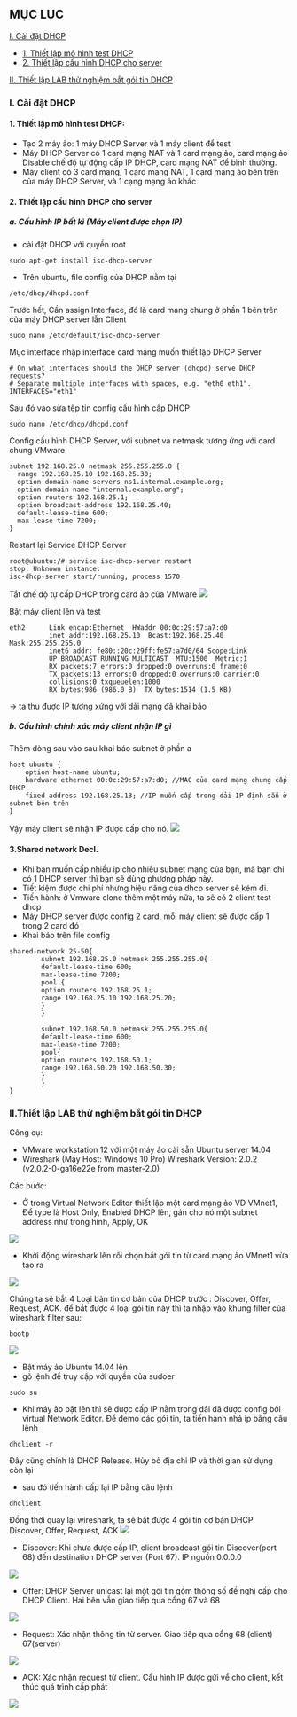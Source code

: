 ## MỤC LỤC
[I. Cài đặt DHCP](#I)
- [1. Thiết lập mô hình test DHCP](#I.1)
- [2. Thiết lập cấu hình DHCP cho server](#I.2)  

[II. Thiết lập LAB thử nghiệm bắt gói tin DHCP](#II)

<a name="I"></a>
### I. Cài đặt DHCP

<a name="I.1"></a>
#### 1. Thiết lập mô hình test DHCP:
- Tạo 2 máy ảo: 1 máy DHCP Server và 1 máy client để test
- Máy DHCP Server có 1 card mạng NAT và 1 card mạng ảo, card mạng ảo Disable chế độ tự động cấp IP DHCP, card mạng NAT để bình thường.
- Máy client có 3 card mạng, 1 card mạng NAT, 1 card mạng ảo bên trên của máy DHCP Server, và 1 cạng mạng ảo khác

<a name="I.2"></a>
#### 2. Thiết lập cấu hình DHCP cho server
##### a. Cấu hình IP bất kì (Máy client được chọn IP)
- cài đặt DHCP với quyền root

```
sudo apt-get install isc-dhcp-server
```

- Trên ubuntu, file config của DHCP nằm tại 

```
/etc/dhcp/dhcpd.conf
```
Trước hết, Cần assign Interface, đó là card mạng chung ở phần 1 bên trên của máy DHCP server lẫn Client 

```
sudo nano /etc/default/isc-dhcp-server
```

Mục interface nhập interface card mạng muốn thiết lập DHCP Server

```
# On what interfaces should the DHCP server (dhcpd) serve DHCP requests?
# Separate multiple interfaces with spaces, e.g. "eth0 eth1".
INTERFACES="eth1"

```
Sau đó vào sửa tệp tin config cấu hình cấp DHCP

```
sudo nano /etc/dhcp/dhcpd.conf
```
Config cấu hình DHCP Server, với subnet và netmask tương ứng với card chung VMware

```
subnet 192.168.25.0 netmask 255.255.255.0 {
  range 192.168.25.10 192.168.25.30;
  option domain-name-servers ns1.internal.example.org;
  option domain-name "internal.example.org";
  option routers 192.168.25.1;
  option broadcast-address 192.168.25.40;
  default-lease-time 600;
  max-lease-time 7200;
}

```

Restart lại Service DHCP Server 

```
root@ubuntu:/# service isc-dhcp-server restart
stop: Unknown instance:
isc-dhcp-server start/running, process 1570
```
Tắt chế độ tự cấp DHCP trong card ảo của VMware
<img src="http://i.imgur.com/hHd6AI5.png">

Bật máy client lên và test

```
eth2      Link encap:Ethernet  HWaddr 00:0c:29:57:a7:d0
          inet addr:192.168.25.10  Bcast:192.168.25.40  Mask:255.255.255.0
          inet6 addr: fe80::20c:29ff:fe57:a7d0/64 Scope:Link
          UP BROADCAST RUNNING MULTICAST  MTU:1500  Metric:1
          RX packets:7 errors:0 dropped:0 overruns:0 frame:0
          TX packets:13 errors:0 dropped:0 overruns:0 carrier:0
          collisions:0 txqueuelen:1000
          RX bytes:986 (986.0 B)  TX bytes:1514 (1.5 KB)

```
-> ta thu được IP tương xứng với dải mạng đã khai báo
##### b. Cấu hình chính xác máy client nhận IP gì
Thêm dòng sau vào sau khai báo subnet ở phần a

```
host ubuntu {
    option host-name ubuntu;
    hardware ethernet 00:0c:29:57:a7:d0; //MAC của card mạng chung cấp DHCP
    fixed-address 192.168.25.13; //IP muốn cấp trong dải IP định sẵn ở subnet bên trên
}
```
Vậy máy client sẽ nhận IP được cấp cho nó.
<img src="http://i.imgur.com/bIr3eRq.png">

#### 3.Shared network Decl.
- Khi bạn muốn cấp nhiều ip cho nhiều subnet mạng của bạn, mà bạn chỉ có 1 DHCP server thì bạn sẽ dùng phương pháp này.
- Tiết kiệm được chi phí nhưng hiệu năng của dhcp server sẽ kém đi.
- Tiến hành: ở Vmware clone thêm một máy nữa, ta sẽ có 2 client test dhcp
- Máy DHCP server được config 2 card, mỗi máy client sẽ được cấp 1 trong 2 card đó
- Khai báo trên file config

```
shared-network 25-50{
        subnet 192.168.25.0 netmask 255.255.255.0{
        default-lease-time 600;
        max-lease-time 7200;
        pool {
        option routers 192.168.25.1;
        range 192.168.25.10 192.168.25.20;
        }
        }

        subnet 192.168.50.0 netmask 255.255.255.0{
        default-lease-time 600;
        max-lease-time 7200;
        pool{
        option routers 192.168.50.1;
        range 192.168.50.20 192.168.50.30;
        }
        }
}

```

<a name="II"></a>
### II.Thiết lập LAB thử nghiệm bắt gói tin DHCP
Công cụ:  
- VMware workstation 12 với một máy ảo cài sẵn Ubuntu server 14.04
- Wireshark (Máy Host: Windows 10 Pro) Wireshark Version: 2.0.2 (v2.0.2-0-ga16e22e from master-2.0) 

Các bước: 
- Ở trong Virtual Network Editor thiết lập một card mạng ảo VD VMnet1, Để type là Host Only, Enabled DHCP lên, gán cho nó một subnet address như trong hình, Apply, OK
<img src="http://i.imgur.com/LsXbfRr.png">


- Khởi động wireshark lên rồi chọn bắt gói tin từ card mạng ảo VMnet1 vừa tạo ra
<img src="http://i.imgur.com/IirrdDI.png">

Chúng ta sẽ bắt 4 Loại bản tin cơ bản của DHCP trước : Discover, Offer, Request, ACK. để bắt được 4 loại gói tin này thì ta nhập vào khung filter của wireshark filter sau:

```
bootp
```
<img src="http://i.imgur.com/2CPvnap.png">


- Bật máy ảo Ubuntu 14.04 lên
- gõ lệnh để truy cập với quyền của sudoer

```
sudo su
```
- Khi máy ảo bật lên thì sẽ được cấp IP nằm trong dải đã được config bởi virtual Network Editor. Để demo các gói tin, ta tiến hành nhả ip bằng câu lệnh 

```
dhclient -r
```
Đây cũng chính là DHCP Release. Hủy bỏ địa chỉ IP và thời gian sử dụng còn lại

- sau đó tiến hành cấp lại IP bằng câu lệnh

```
dhclient
```

Đồng thời quay lại wireshark, ta sẽ bắt được 4 gói tin cơ bản DHCP Discover, Offer, Request, ACK
<img src="http://i.imgur.com/lKmft9A.png">

 - Discover: Khi chưa được cấp IP, client broadcast gói tin Discover(port 68) đến destination DHCP server (Port 67). IP nguồn 0.0.0.0
 <img src="http://i.imgur.com/iEJuh78.png">
 
 - Offer: DHCP Server unicast lại một gói tin gồm thông số đề nghị cấp cho DHCP Client. Hai bên vẫn giao tiếp qua cổng 67 và 68
 <img src="http://i.imgur.com/6GJ68ag.png">
 
 - Request: Xác nhận thông tin từ server. Giao tiếp qua cổng 68 (client) 67(server)
 <img src="http://i.imgur.com/NwWlSDM.png">
 
 - ACK: Xác nhận request từ client. Cấu hình IP được gửi về cho client, kết thúc quá trình cấp phát
 <img src="http://i.imgur.com/aw08wZl.png">
 
 
 